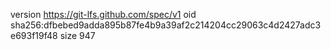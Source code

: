 version https://git-lfs.github.com/spec/v1
oid sha256:dfbebed9adda895b87fe4b9a39af2c214204cc29063c4d2427adc3e693f19f48
size 947
